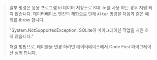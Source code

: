 > 일부 명령은 응용 프로그램 Id 데이터 저장소로 SQLite를 사용 하는 경우 지원 되지 않습니다. 데이터베이스 엔진의 제한으로 인해 `Alter` 명령을 다음과 같은 예외를 throw 합니다.
>
> "System.NotSupportedException: SQLite이 마이그레이션 작업을 지원 하지 않습니다." 
>
> 해결 방법으로, 테이블을 변경 하려면 데이터베이스에서 Code First 마이그레이션 실행 합니다.
